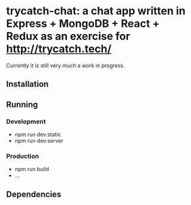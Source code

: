 # trycatch-chat: a chat app written in Express + MongoDB + React + Redux as an exercise for http://trycatch.tech/

Currently it is still very much a work in progress.

## Installation


## Running

### Development

* npm run dev:static
* npm run dev:server

### Production

* npm run build
* ...

## Dependencies


